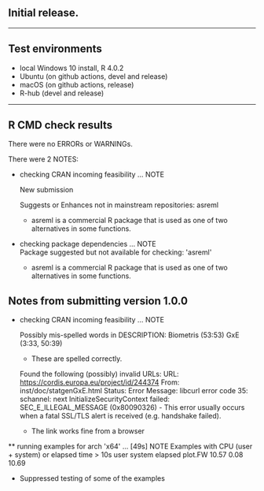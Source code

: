 ## Initial release.

----

## Test environments

* local Windows 10 install, R 4.0.2
* Ubuntu (on github actions, devel and release)
* macOS (on github actions, release)
* R-hub (devel and release)

----

## R CMD check results

There were no ERRORs or WARNINGs.

There were 2 NOTES:

  * checking CRAN incoming feasibility ... NOTE    
  
    New submission

    Suggests or Enhances not in mainstream repositories: asreml

    - asreml is a commercial R package that is used as one of two alternatives in some functions.

  * checking package dependencies ... NOTE  
    Package suggested but not available for checking: 'asreml'
    
    - asreml is a commercial R package that is used as one of two alternatives in some functions.

## Notes from submitting version 1.0.0

* checking CRAN incoming feasibility ... NOTE  

  Possibly mis-spelled words in DESCRIPTION:
    Biometris (53:53)
    GxE (3:33, 50:39)
    
  - These are spelled correctly.
  
  Found the following (possibly) invalid URLs:
    URL: https://cordis.europa.eu/project/id/244374
      From: inst/doc/statgenGxE.html
      Status: Error
      Message: libcurl error code 35:
      	 schannel: next InitializeSecurityContext failed: SEC_E_ILLEGAL_MESSAGE    (0x80090326) - This error usually occurs when a fatal SSL/TLS alert is received (e.g. handshake failed).
      	 
  - The link works fine from a browser      	 

** running examples for arch 'x64' ... [49s] NOTE
Examples with CPU (user + system) or elapsed time > 10s
         user system elapsed
plot.FW 10.57   0.08   10.69

  - Suppressed testing of some of the examples

